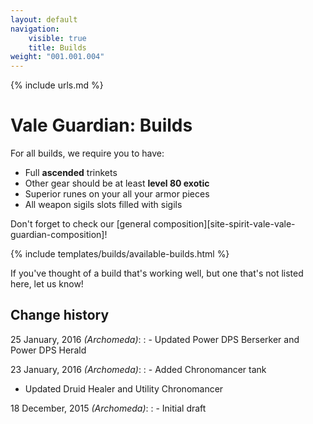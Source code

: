 ```yaml
---
layout: default
navigation:
    visible: true
    title: Builds
weight: "001.001.004"
---
```

{% include urls.md %}

# Vale Guardian: Builds
For all builds, we require you to have:

- Full **ascended** trinkets
- Other gear should be at least **level 80 exotic**
- Superior runes on your all your armor pieces
- All weapon sigils slots filled with sigils

Don't forget to check our [general composition][site-spirit-vale-vale-guardian-composition]!

{% include templates/builds/available-builds.html %}

If you've thought of a build that's working well, but one that's not listed here, let us know!

## Change history
25 January, 2016 *(Archomeda)*:
: - Updated Power DPS Berserker and Power DPS Herald

23 January, 2016 *(Archomeda)*:
: - Added Chronomancer tank
- Updated Druid Healer and Utility Chronomancer

18 December, 2015 *(Archomeda)*:
: - Initial draft

[google-doc]: https://docs.google.com/document/d/1azn5e4GdGAFZr3qcB3zp4sY1_lA6_aE5sX91uCCahIw/edit#heading=h.fhrkqhrh35jm "Google Documents &ndash; Raids information"
